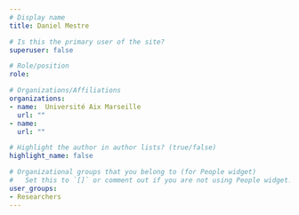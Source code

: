 ```yaml
---
# Display name
title: Daniel Mestre

# Is this the primary user of the site?
superuser: false

# Role/position
role:

# Organizations/Affiliations
organizations:
- name:  Université Aix Marseille
  url: ""
- name:  
  url: ""

# Highlight the author in author lists? (true/false)
highlight_name: false

# Organizational groups that you belong to (for People widget)
#   Set this to `[]` or comment out if you are not using People widget.
user_groups:
- Researchers
---
```

